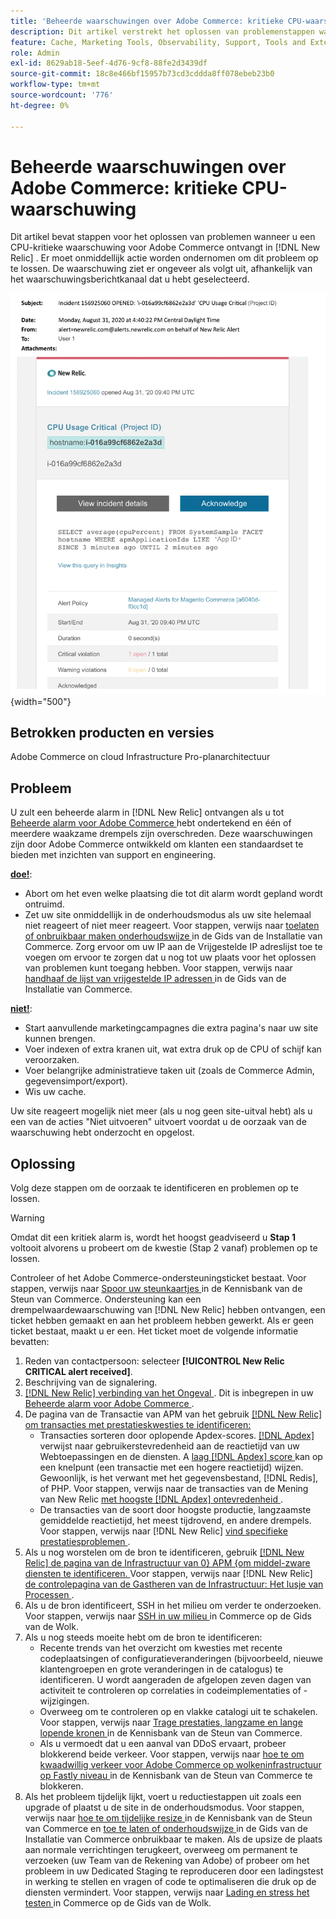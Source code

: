 ```yaml
---
title: 'Beheerde waarschuwingen over Adobe Commerce: kritieke CPU-waarschuwing'
description: Dit artikel verstrekt het oplossen van problemenstappen wanneer u een kritiek alarm van CPU voor Adobe Commerce in  [!DNL New Relic] ontvangt. Er moet onmiddellijk actie worden ondernomen om dit probleem op te lossen.
feature: Cache, Marketing Tools, Observability, Support, Tools and External Services
role: Admin
exl-id: 8629ab18-5eef-4d76-9cf8-88fe2d3439df
source-git-commit: 18c8e466bf15957b73cd3cddda8ff078ebeb23b0
workflow-type: tm+mt
source-wordcount: '776'
ht-degree: 0%

---
```


# Beheerde waarschuwingen over Adobe Commerce: kritieke CPU-waarschuwing

Dit artikel bevat stappen voor het oplossen van problemen wanneer u een CPU-kritieke waarschuwing voor Adobe Commerce ontvangt in [!DNL New Relic] . Er moet onmiddellijk actie worden ondernomen om dit probleem op te lossen. De waarschuwing ziet er ongeveer als volgt uit, afhankelijk van het waarschuwingsberichtkanaal dat u hebt geselecteerd.

![ schijf kritiek alarm ](../../assets/managed-alerts/cpu-critical-magento-managed.png){width="500"}

## Betrokken producten en versies

Adobe Commerce on cloud Infrastructure Pro-planarchitectuur

## Probleem

U zult een beheerde alarm in [!DNL New Relic] ontvangen als u tot [ Beheerde alarm voor Adobe Commerce ](managed-alerts-for-magento-commerce.md) hebt ondertekend en één of meerdere waakzame drempels zijn overschreden. Deze waarschuwingen zijn door Adobe Commerce ontwikkeld om klanten een standaardset te bieden met inzichten van support en engineering.

<u>**doe!**</u>:

* Abort om het even welke plaatsing die tot dit alarm wordt gepland wordt ontruimd.
* Zet uw site onmiddellijk in de onderhoudsmodus als uw site helemaal niet reageert of niet meer reageert. Voor stappen, verwijs naar [ toelaten of onbruikbaar maken onderhoudswijze ](https://experienceleague.adobe.com/nl/docs/commerce-operations/installation-guide/tutorials/maintenance-mode) in de Gids van de Installatie van Commerce. Zorg ervoor om uw IP aan de Vrijgestelde IP adreslijst toe te voegen om ervoor te zorgen dat u nog tot uw plaats voor het oplossen van problemen kunt toegang hebben. Voor stappen, verwijs naar [ handhaaf de lijst van vrijgestelde IP adressen ](https://experienceleague.adobe.com/nl/docs/commerce-operations/installation-guide/tutorials/maintenance-mode#maintain-the-list-of-exempt-ip-addresses) in de Gids van de Installatie van Commerce.

<u>**niet!**</u>:

* Start aanvullende marketingcampagnes die extra pagina&#39;s naar uw site kunnen brengen.
* Voer indexen of extra kranen uit, wat extra druk op de CPU of schijf kan veroorzaken.
* Voer belangrijke administratieve taken uit (zoals de Commerce Admin, gegevensimport/export).
* Wis uw cache.

Uw site reageert mogelijk niet meer (als u nog geen site-uitval hebt) als u een van de acties &quot;Niet uitvoeren&quot; uitvoert voordat u de oorzaak van de waarschuwing hebt onderzocht en opgelost.

## Oplossing

Volg deze stappen om de oorzaak te identificeren en problemen op te lossen.

>[!WARNING]
>
>Omdat dit een kritiek alarm is, wordt het hoogst geadviseerd u **Stap 1** voltooit alvorens u probeert om de kwestie (Stap 2 vanaf) problemen op te lossen.

Controleer of het Adobe Commerce-ondersteuningsticket bestaat. Voor stappen, verwijs naar [ Spoor uw steunkaartjes ](https://experienceleague.adobe.com/nl/docs/commerce-knowledge-base/kb/help-center-guide/magento-help-center-user-guide#track-support-case) in de Kennisbank van de Steun van Commerce. Ondersteuning kan een drempelwaardewaarschuwing van [!DNL New Relic] hebben ontvangen, een ticket hebben gemaakt en aan het probleem hebben gewerkt. Als er geen ticket bestaat, maakt u er een. Het ticket moet de volgende informatie bevatten:

1. Reden van contactpersoon: selecteer **[!UICONTROL New Relic CRITICAL alert received]**.
1. Beschrijving van de signalering.
1. [[!DNL New Relic]  verbinding van het Ongeval ](https://docs.newrelic.com/docs/alerts-applied-intelligence/new-relic-alerts/alert-incidents/view-violation-event-details-incidents). Dit is inbegrepen in uw [ Beheerde alarm voor Adobe Commerce ](managed-alerts-for-magento-commerce.md).
1. De pagina van de Transactie van APM van het gebruik [[!DNL New Relic]  om transacties met prestatieskwesties te identificeren:](https://docs.newrelic.com/docs/apm/applications-menu/monitoring/transactions-page-find-specific-performance-problems)
   * Transacties sorteren door oplopende Apdex-scores. [[!DNL Apdex] ](https://docs.newrelic.com/docs/apm/new-relic-apm/apdex/apdex-measure-user-satisfaction) verwijst naar gebruikerstevredenheid aan de reactietijd van uw Webtoepassingen en de diensten. A [ laag  [!DNL Apdex]  score ](managed-alerts-for-magento-commerce-apdex-warning-alert.md) kan op een knelpunt (een transactie met een hogere reactietijd) wijzen. Gewoonlijk, is het verwant met het gegevensbestand, [!DNL Redis], of PHP. Voor stappen, verwijs naar de transacties van de Mening van New Relic [ met hoogste  [!DNL Apdex]  ontevredenheid ](https://docs.newrelic.com/docs/apm/new-relic-apm/apdex/view-your-apdex-score#apdex-dissat).
   * De transacties van de soort door hoogste productie, langzaamste gemiddelde reactietijd, het meest tijdrovend, en andere drempels. Voor stappen, verwijs naar [!DNL New Relic] [ vind specifieke prestatiesproblemen ](https://docs.newrelic.com/docs/apm/applications-menu/monitoring/transactions-page-find-specific-performance-problems).
1. Als u nog worstelen om de bron te identificeren, gebruik [[!DNL New Relic]  de pagina van de Infrastructuur van 0&rbrace; APM &lbrace;om middel-zware diensten te identificeren. ](https://docs.newrelic.com/docs/infrastructure/infrastructure-ui-pages/infra-hosts-ui-page) Voor stappen, verwijs naar [!DNL New Relic] [ de controlepagina van de Gastheren van de Infrastructuur: Het lusje van Processen ](https://docs.newrelic.com/docs/infrastructure/infrastructure-ui-pages/infra-hosts-ui-page/#processes).
1. Als u de bron identificeert, SSH in het milieu om verder te onderzoeken. Voor stappen, verwijs naar [ SSH in uw milieu ](https://experienceleague.adobe.com/docs/commerce-cloud-service/user-guide/develop/secure-connections.html?lang=nl-NL) in Commerce op de Gids van de Wolk.
1. Als u nog steeds moeite hebt om de bron te identificeren:
   * Recente trends van het overzicht om kwesties met recente codeplaatsingen of configuratieveranderingen (bijvoorbeeld, nieuwe klantengroepen en grote veranderingen in de catalogus) te identificeren. U wordt aangeraden de afgelopen zeven dagen van activiteit te controleren op correlaties in codeimplementaties of -wijzigingen.
   * Overweeg om te controleren op en vlakke catalogi uit te schakelen. Voor stappen, verwijs naar [ Trage prestaties, langzame en lange lopende kronen ](https://experienceleague.adobe.com/nl/docs/commerce-knowledge-base/kb/troubleshooting/miscellaneous/slow-performance-slow-and-long-running-crons) in de Kennisbank van de Steun van Commerce.
   * Als u vermoedt dat u een aanval van DDoS ervaart, probeer blokkerend beide verkeer. Voor stappen, verwijs naar [ hoe te om kwaadwillig verkeer voor Adobe Commerce op wolkeninfrastructuur op Fastly niveau ](https://experienceleague.adobe.com/nl/docs/commerce-knowledge-base/kb/how-to/block-malicious-traffic-for-magento-commerce-on-fastly-level) in de Kennisbank van de Steun van Commerce te blokkeren.
1. Als het probleem tijdelijk lijkt, voert u reductiestappen uit zoals een upgrade of plaatst u de site in de onderhoudsmodus. Voor stappen, verwijs naar [ hoe te om tijdelijke resize ](https://experienceleague.adobe.com/nl/docs/commerce-knowledge-base/kb/how-to/how-to-request-temporary-magento-upsize) in de Kennisbank van de Steun van Commerce en [ toe te laten of onderhoudswijze ](https://experienceleague.adobe.com/nl/docs/commerce-operations/installation-guide/tutorials/maintenance-mode) in de Gids van de Installatie van Commerce onbruikbaar te maken. Als de upsize de plaats aan normale verrichtingen terugkeert, overweeg om permanent te verzoeken (uw Team van de Rekening van Adobe) of probeer om het probleem in uw Dedicated Staging te reproduceren door een ladingstest in werking te stellen en vragen of code te optimaliseren die druk op de diensten vermindert. Voor stappen, verwijs naar [ Lading en stress het testen ](https://experienceleague.adobe.com/nl/docs/commerce-cloud-service/user-guide/develop/test/staging-and-production#load-and-stress-testing) in Commerce op de Gids van de Wolk.
